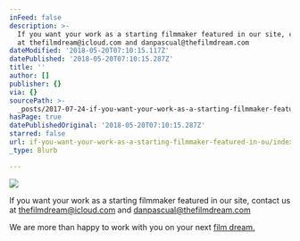 ```yaml
---
inFeed: false
description: >-
  If you want your work as a starting filmmaker featured in our site, contact us
  at thefilmdream@icloud.com and danpascual@thefilmdream.com
dateModified: '2018-05-20T07:10:15.117Z'
datePublished: '2018-05-20T07:10:15.287Z'
title: ''
author: []
publisher: {}
via: {}
sourcePath: >-
  _posts/2017-07-24-if-you-want-your-work-as-a-starting-filmmaker-featuered-in.md
hasPage: true
datePublishedOriginal: '2018-05-20T07:10:15.287Z'
starred: false
url: if-you-want-your-work-as-a-starting-filmmaker-featured-in-ou/index.html
_type: Blurb

---
```

![](https://the-grid-user-content.s3-us-west-2.amazonaws.com/cc621b34-3ef5-4517-adc0-c560cc09174e.jpg)

If you want your work as a starting filmmaker featured in our site, contact us at [thefilmdream@icloud.com][0] and [danpascual@thefilmdream.com][1]

We are more than happy to work with you on your next [film dream.][2]

[0]: http://thefilmdream@icloud.com/
[1]: http://danpascual@thefilmdream.com/
[2]: http://thefilmdream.com/